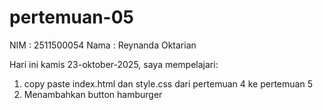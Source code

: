 # pertemuan-05

NIM : 2511500054
Nama : Reynanda Oktarian

Hari ini kamis 23-oktober-2025, saya mempelajari:
<ol>
<li> copy paste index.html dan style.css dari pertemuan 4 ke pertemuan 5
<li> Menambahkan button hamburger
</ol>
